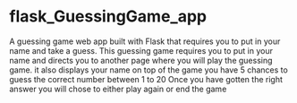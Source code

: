 # flask_GuessingGame_app
A guessing game web app built with Flask that requires you to put in your name and take a guess.
This guessing game requires you to put in your name and directs you to another page where you will play the guessing game.
it also displays your name on top of the game 
you have 5 chances to guess the correct number between 1 to 20
Once you have gotten the right answer you will chose to either play again or end the game
